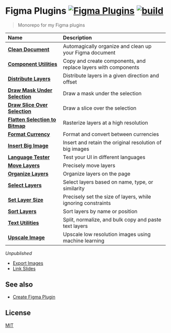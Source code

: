 # Figma Plugins [![Figma Plugins](https://img.shields.io/badge/figma-%40yuanqing-yellow?cacheSeconds=1800)](https://figma.com/@yuanqing) [![build](https://github.com/yuanqing/figma-plugins/workflows/build/badge.svg)](https://github.com/yuanqing/figma-plugins/actions?query=workflow%3Abuild)

> Monorepo for my Figma plugins

Name | Description
:--|:--
[**Clean Document**](/packages/figma-clean-document) | Automagically organize and clean up your Figma document
[**Component Utilities**](/packages/figma-component-utilities) | Copy and create components, and replace layers with components
[**Distribute Layers**](/packages/figma-distribute-layers) | Distribute layers in a given direction and offset
[**Draw Mask Under Selection**](/packages/figma-draw-mask-under-selection) | Draw a mask under the selection
[**Draw Slice Over Selection**](/packages/figma-draw-slice-over-selection) | Draw a slice over the selection
[**Flatten Selection to Bitmap**](/packages/figma-flatten-selection-to-bitmap) | Rasterize layers at a high resolution
[**Format Currency**](/packages/figma-format-currency) | Format and convert between currencies
[**Insert Big Image**](/packages/figma-insert-big-image) | Insert and retain the original resolution of big images
[**Language Tester**](/packages/figma-language-tester) | Test your UI in different languages
[**Move Layers**](/packages/figma-move-layers) | Precisely move layers
[**Organize Layers**](/packages/figma-organize-layers) | Organize layers on the page
[**Select Layers**](/packages/figma-select-layers) | Select layers based on name, type, or similarity
[**Set Layer Size**](/packages/figma-set-layer-size) | Precisely set the size of layers, while ignoring constraints
[**Sort Layers**](/packages/figma-sort-layers) | Sort layers by name or position
[**Text Utilities**](/packages/figma-text-utilities) | Split, normalize, and bulk copy and paste text layers
[**Upscale Image**](/packages/figma-upscale-image) | Upscale low resolution images using machine learning

*Unpublished*

- [Export Images](/packages/figma-export-images)
- [Link Slides](/packages/figma-link-slides)

## See also

- [Create Figma Plugin](https://yuanqing.github.io/create-figma-plugin/)

## License

[MIT](/LICENSE.md)
